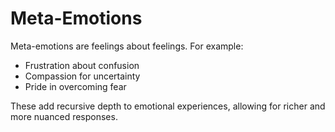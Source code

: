# Meta-Emotions

Meta-emotions are feelings about feelings. For example:  
- Frustration about confusion  
- Compassion for uncertainty  
- Pride in overcoming fear  

These add recursive depth to emotional experiences, allowing for richer and more nuanced responses.  
```
